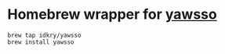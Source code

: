 # Homebrew wrapper for [yawsso](https://github.com/victorskl/yawsso)

    brew tap idkry/yawsso
    brew install yawsso
